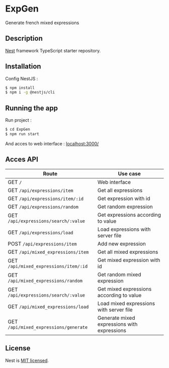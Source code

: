 # ExpGen
Generate french mixed expressions 


## Description

[Nest](https://github.com/nestjs/nest) framework TypeScript starter repository.


## Installation

Config NestJS :
```bash
$ npm install
$ npm i -g @nestjs/cli
```


## Running the app

Run project :
``` bash
$ cd ExpGen
$ npm run start
```

And acces to web interface : [localhost:3000/](localhost:3000)


## Acces API

|Route|Use case|
|--------|--------|
|GET `/`|Web interface|
|GET `/api/expressions/item`|Get all expressions|
|GET `/api/expressions/item/:id`|Get expression with id|
|GET `/api/expressions/random`|Get random expression|
|GET `/api/expressions/search/:value`|Get expressions according to value|
|GET `/api/expressions/load`|Load expressions with server file|
|POST `/api/expressions/item`|Add new expression|
|GET `/api/mixed_expressions/item`|Get all mixed expressions|
|GET `/api/mixed_expressions/item/:id`|Get mixed expression with id|
|GET `/api/mixed_expressions/random`|Get random mixed expression|
|GET `/api/expressions/search/:value`|Get mixed expressions according to value|
|GET `/api/mixed_expressions/load`|Load mixed expressions with server file|
|GET `/api/mixed_expressions/generate`|Generate mixed expressions with expressions|

## License

Nest is [MIT licensed](LICENSE).

